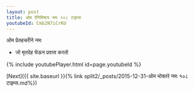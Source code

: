 ```yaml
---
layout: post
title: ओम ऍनिमिषाय नमः १०८ टाइम्स
youtubeId: Cmb2N7iCrKU
---
```

 
 
 ओम प्रेतहचरीने नमः  
 
 -  जो मृतदेह घेऊन प्रवास करतो 
 
  
 
  
 
 
 
 
 
 


{% include youtubePlayer.html id=page.youtubeId %}
 
[Next]({{ site.baseurl }}{% link  split2/_posts/2015-12-31-ओम भोक्तरे नमः १०८ टाइम्स.md%})
 
